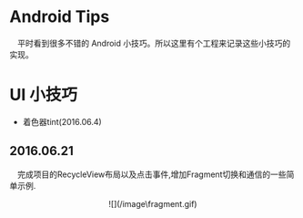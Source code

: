 # Android Tips

&emsp;平时看到很多不错的 Android 小技巧。所以这里有个工程来记录这些小技巧的实现。

# UI 小技巧

* 着色器tint(2016.06.4)

## 2016.06.21

&emsp;完成项目的RecycleView布局以及点击事件,增加Fragment切换和通信的一些简单示例.

<div align="center"> ![](/image\fragment.gif) </div>